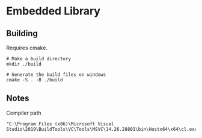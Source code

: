 # Embedded Library

## Building

Requires cmake.

```
# Make a build directory
mkdir ./build

# Generate the build files on windows
cmake -S . -B ./build
```

## Notes

Compiler path

```
"C:\Program Files (x86)\Microsoft Visual Studio\2019\BuildTools\VC\Tools\MSVC\14.26.28801\bin\Hostx64\x64\cl.exe"
```
